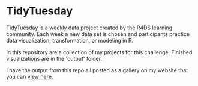# TidyTuesday

TidyTuesday is a weekly data project created by the R4DS learning community. Each week a new data set is chosen and participants practice data visualization, transformation, or modeling in R.

In this repository are a collection of my projects for this challenge. Finished visualizations are in the 'output' folder.

I have the output from this repo all posted as a gallery on my website that you can [view here.]("https://brendenmsmith.com/projects/tidy%20tuesday/")
